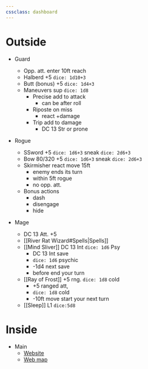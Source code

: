 ```yaml
---
cssclass: dashboard
---
```


# Outside
- Guard
	- Opp. att. enter 10ft reach
	- Halberd +5 `dice: 1d10+3`
	- Butt (bonus) +5 `dice: 1d4+3`
	- Maneuvers sup `dice: 1d8`
		- Precise add to attack
			- can be after roll
		- Riposte on miss
			- react +damage
		- Trip add to damage
			- DC 13 Str or prone
	
- Rogue
	- SSword +5 `dice: 1d6+3` sneak `dice: 2d6+3`
	- Bow 80/320 +5 `dice: 1d6+3` sneak `dice: 2d6+3`
	- Skirmisher react move 15ft
		- enemy ends its turn
		- within 5ft rogue
		- no opp. att.
	- Bonus actions
		- dash
		- disengage
		- hide
	
- Mage
	- DC 13 Att. +5
	- [[River Rat Wizard#Spells|Spells]]
	- [[Mind Sliver]] DC 13 Int `dice: 1d6` Psy
		- DC 13 Int save
		- `dice: 1d6` psychic
		- -1d4 next save
		- before end your turn
	- [[Ray of Frost]] +5 rng. `dice: 1d8` cold
		- +5 ranged att,
		- `dice: 1d8` cold
		- -10ft move start your next turn
	- [[Sleep]] L1 `dice:5d8`
# Inside
- Main
	- [Website](https://stirring-melomakarona-346344.netlify.app/)
	- [Web map](https://stirring-melomakarona-346344.netlify.app/areas/00-outside.html)